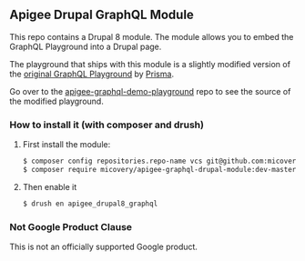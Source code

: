 ## Apigee Drupal GraphQL Module

This repo contains a Drupal 8 module. The module allows you to embed the GraphQL Playground into a Drupal page.

The playground that ships with this module is a slightly modified version of the [original GraphQL Playground](https://github.com/prisma-labs/graphql-playground) by [Prisma](https://www.prisma.io/).

Go over to the [apigee-graphql-demo-playground](https://github.com/micovery/apigee-graphql-demo-playground) repo to see the source of the modified playground.

### How to install it (with composer and drush)


1. First install the module:
    ```bash
    $ composer config repositories.repo-name vcs git@github.com:micovery/apigee-graphql-drupal-module.git
    $ composer require micovery/apigee-graphql-drupal-module:dev-master
    ```

2. Then enable it
    ```bash
    $ drush en apigee_drupal8_graphql
    ```

### Not Google Product Clause

This is not an officially supported Google product.